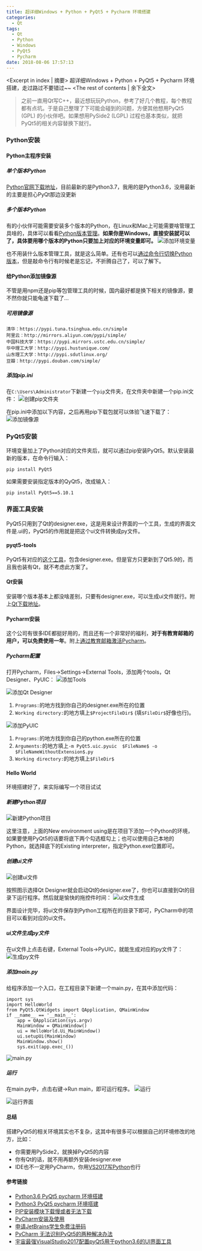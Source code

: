```yaml
---
title: 超详细Windows + Python + PyQt5 + Pycharm 环境搭建
categories:
  - Qt
tags:
  - Qt
  - Python
  - Windows
  - PyQt5
  - Pycharm
date: 2018-08-06 17:57:13
---
```


<Excerpt in index | 摘要> 
超详细Windows + Python + PyQt5 + Pycharm 环境搭建，走过路过不要错过~~ <!-- more -->
<The rest of contents | 余下全文>

> 之前一直用Qt写C++，最近想玩玩Python，参考了好几个教程，每个教程都有点坑。于是自己整理了下可能会碰到的问题，方便其他想用PyQt5 (GPL) 的小伙伴吧。如果想用PySide2 (LGPL) 过程也基本类似，就把PyQt5的相关内容替换下就行。

### Python安装

#### Python主程序安装

##### 单个版本Python
[Python官网下载地址](https://www.python.org/downloads/)，目前最新的是Python3.7，我用的是Python3.6，没用最新的主要是担心PyQt那边没更新

##### 多个版本Python
有的小伙伴可能需要安装多个版本的Python，在Linux和Mac上可能需要啥管理工具啥的，具体可以看看[Python版本管理](https://www.jianshu.com/p/60f361822a7e)。**如果你是Windows，直接安装就可以了，具体要用哪个版本的Python只要加上对应的环境变量即可。**
![添加环境变量](https://upload-images.jianshu.io/upload_images/2756183-6d6693a9ce151157.png?imageMogr2/auto-orient/strip%7CimageView2/2/w/1240)

也不用装什么版本管理工具，就是这么简单。还有也可以[通过命令行切换Python版本](https://www.zhihu.com/question/21653286)，但是敲命令行有时候老是忘记，不折腾自己了，可以了解下。

#### 给Python添加镜像源
不管是用npm还是pip等包管理工具的时候，国内最好都是换下相关的镜像源，要不然你就只能龟速下载了...

##### 可用镜像源
```
清华：https://pypi.tuna.tsinghua.edu.cn/simple
阿里云：http://mirrors.aliyun.com/pypi/simple/
中国科技大学：https://pypi.mirrors.ustc.edu.cn/simple/
华中理工大学：http://pypi.hustunique.com/
山东理工大学：http://pypi.sdutlinux.org/
豆瓣：http://pypi.douban.com/simple/
```
##### 添加pip.ini
在`C:\Users\Administrator`下新建一个`pip`文件夹，在文件夹中新建一个pip.ini文件：
![创建pip文件夹](https://upload-images.jianshu.io/upload_images/2756183-3c225e0add0beefd.png?imageMogr2/auto-orient/strip%7CimageView2/2/w/1240)

在pip.ini中添加以下内容，之后再用pip下载包就可以体验飞速下载了：
![添加镜像源](https://upload-images.jianshu.io/upload_images/2756183-2575beafce4e786d.png?imageMogr2/auto-orient/strip%7CimageView2/2/w/1240)

### PyQt5安装
环境变量加上了Python对应的文件夹后，就可以通过pip安装PyQt5。默认安装最新的版本，在命令行输入：
```
pip install PyQt5
```
如果需要安装指定版本的QyQt5，改成输入：
```
pip install PyQt5==5.10.1
```


### 界面工具安装
PyQt5只用到了Qt的designer.exe，这是用来设计界面的一个工具，生成的界面文件是.ui的，PyQt5的作用就是把这个ui文件转换成py文件。

#### pyqt5-tools
PyQt5有对应的[这个工具](https://pypi.org/project/pyqt5-tools/)，包含designer.exe。但是官方只更新到了Qt5.9的，而且我也装有Qt，就不考虑此方案了。

#### Qt安装
安装哪个版本基本上都没啥差别，只要有designer.exe，可以生成ui文件就行。附上[Qt下载地址](https://download.qt.io/)。

#### Pycharm安装
这个公司有很多IDE都挺好用的，而且还有一个非常好的福利，**对于有教育邮箱的用户，可以免费使用一年**。附上[通过教育邮箱激活Pycharm](https://www.imsxm.com/2018/02/jetbrain-education-license.html)。

##### Pycharm配置
打开Pycharm，Files->Settings->External Tools，添加两个tools，Qt Designer、PyUIC：
![添加Tools](https://upload-images.jianshu.io/upload_images/2756183-f195d7d5596015f9.png?imageMogr2/auto-orient/strip%7CimageView2/2/w/1240)

![添加Qt Designer](https://upload-images.jianshu.io/upload_images/2756183-53a07e1bd2360e95.png?imageMogr2/auto-orient/strip%7CimageView2/2/w/1240)

1. `Programs:`的地方找到你自己的designer.exe所在的位置
2. `Working directory:`的地方填上`$ProjectFileDir$` (填`$FileDir$`好像也行)。

![添加PyUIC](https://upload-images.jianshu.io/upload_images/2756183-442bc6377f6e2f62.png?imageMogr2/auto-orient/strip%7CimageView2/2/w/1240)

1. `Programs:`的地方找到你自己的python.exe所在的位置
2. `Arguments:`的地方填上`-m PyQt5.uic.pyuic  $FileName$ -o $FileNameWithoutExtension$.py`
3. `Working directory:`的地方填上`$FileDir$`

#### Hello World
环境搭建好了，来实际编写一个项目试试

##### 新建Python项目
![新建Python项目](https://upload-images.jianshu.io/upload_images/2756183-a403b6174c1098ed.png?imageMogr2/auto-orient/strip%7CimageView2/2/w/1240)

这里注意，上面的New environment using是在项目下添加一个Python的环境，如果要使用PyQt5的话要将底下两个勾选框勾上；也可以使用自己本地的Python，就选择底下的Existing interpreter，指定Python.exe位置即可。

##### 创建ui文件
![创建ui文件](https://upload-images.jianshu.io/upload_images/2756183-6087c27e9feb5a96.png?imageMogr2/auto-orient/strip%7CimageView2/2/w/1240)

按照图示选择Qt Designer就会启动Qt的designer.exe了，你也可以直接到Qt的目录下运行程序。然后就是愉快的拖控件时间：
![ui文件生成](https://upload-images.jianshu.io/upload_images/2756183-6cba3a2246c67322.png?imageMogr2/auto-orient/strip%7CimageView2/2/w/1240)

界面设计完毕，将ui文件保存到Python工程所在的目录下即可，PyCharm中的项目可以看到对应的ui文件。

##### ui文件生成py文件
在ui文件上点击右键，External Tools->PyUIC，就能生成对应的py文件了：
![生成py文件](https://upload-images.jianshu.io/upload_images/2756183-210efd90455b6ed6.png?imageMogr2/auto-orient/strip%7CimageView2/2/w/1240)

##### 添加main.py
给程序添加一个入口，在工程目录下新建一个main.py，在其中添加代码：
```
import sys
import HelloWorld
from PyQt5.QtWidgets import QApplication, QMainWindow
if __name__ == '__main__':
    app = QApplication(sys.argv)
    MainWindow = QMainWindow()
    ui = HelloWorld.Ui_MainWindow()
    ui.setupUi(MainWindow)
    MainWindow.show()
    sys.exit(app.exec_())
```

![main.py](https://upload-images.jianshu.io/upload_images/2756183-0de8952a9dd4b3d5.png?imageMogr2/auto-orient/strip%7CimageView2/2/w/1240)

##### 运行
在main.py中，点击右键->Run main，即可运行程序。
![运行](https://upload-images.jianshu.io/upload_images/2756183-922da50c66b0251e.png?imageMogr2/auto-orient/strip%7CimageView2/2/w/1240)

![运行界面](https://upload-images.jianshu.io/upload_images/2756183-d58441e8fd4a7bb5.png?imageMogr2/auto-orient/strip%7CimageView2/2/w/1240)

#### 总结
搭建PyQt5的相关环境其实也不复杂，这其中有很多可以根据自己的环境修改的地方，比如：
- 你需要用PySide2，就换掉PyQt5的内容
- 你有Qt的话，就不用再额外安装designer.exe
- IDE也不一定用PyCharm，你用[VS2017写Python](https://blog.csdn.net/m0_37606112/article/details/78675610)也行

#### 参考链接
- [Python3.6 PyQt5 pycharm 环境搭建](https://www.jianshu.com/p/344bdf61e69e)
- [Python3 PyQt5 pycharm 环境搭建](https://www.jianshu.com/p/094928ac0b73)
- [PIP安装模块下载慢或者无法下载](https://www.qcgzxw.cn/2789.html)
- [PyCharm安装及使用](https://www.jianshu.com/p/042324342bf4)
- [申请JetBrains学生免费注册码](https://www.imsxm.com/2018/02/jetbrain-education-license.html)
- [PyCharm 无法识别PyQt5的两种解决办法](https://blog.csdn.net/leemboy/article/details/80490675)
- [宇宙最强VisualStudio2017配置pyQt5用于python3.6的UI界面工具](https://blog.csdn.net/m0_37606112/article/details/78675610)
